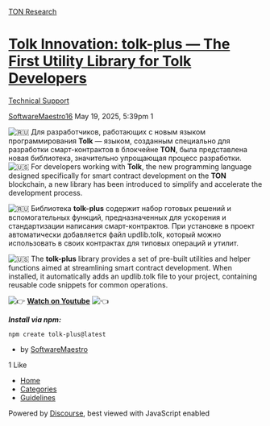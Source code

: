 [TON Research](/)

# [Tolk Innovation: tolk-plus — The First Utility Library for Tolk Developers](/t/tolk-innovation-tolk-plus-the-first-utility-library-for-tolk-developers/41495)

[Technical Support](/c/technical-support/78) 

    

[SoftwareMaestro16](https://tonresear.ch/u/SoftwareMaestro16)  May 19, 2025, 5:39pm  1

![:ru:](https://tonresear.ch/images/emoji/twitter/ru.png?v=12 ":ru:") Для разработчиков, работающих с новым языком программирования **Tolk** — языком, созданным специально для разработки смарт-контрактов в блокчейне **TON**, была представлена новая библиотека, значительно упрощающая процесс разработки.  
![:us:](https://tonresear.ch/images/emoji/twitter/us.png?v=12 ":us:") For developers working with **Tolk**, the new programming language designed specifically for smart contract development on the **TON** blockchain, a new library has been introduced to simplify and accelerate the development process.

![:ru:](https://tonresear.ch/images/emoji/twitter/ru.png?v=12 ":ru:") Библиотека **tolk-plus** содержит набор готовых решений и вспомогательных функций, предназначенных для ускорения и стандартизации написания смарт-контрактов. При установке в проект автоматически добавляется файл updlib.tolk, который можно использовать в своих контрактах для типовых операций и утилит.

![:us:](https://tonresear.ch/images/emoji/twitter/us.png?v=12 ":us:") The **tolk-plus** library provides a set of pre-built utilities and helper functions aimed at streamlining smart contract development. When installed, it automatically adds an updlib.tolk file to your project, containing reusable code snippets for common operations.

![:point_right:](https://tonresear.ch/images/emoji/twitter/point_right.png?v=12 ":point_right:") [**Watch on Youtube**](https://www.youtube.com/watch?v=Sfi7vfyofiU&t=1s) ![:point_left:](https://tonresear.ch/images/emoji/twitter/point_left.png?v=12 ":point_left:")

_**Install via npm:**_

```
npm create tolk-plus@latest

```

*   by [SoftwareMaestro](https://t.me/SoftwareMaestro)

  1 Like

*   [Home](/)
*   [Categories](/categories)
*   [Guidelines](/guidelines)

Powered by [Discourse](https://www.discourse.org), best viewed with JavaScript enabled